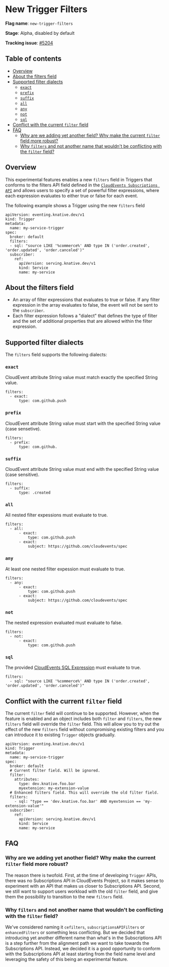 # New Trigger Filters

**Flag name**: `new-trigger-filters`

**Stage**: Alpha, disabled by default

**Tracking issue**: [#5204](https://github.com/knative/eventing/issues/5204)

## Table of contents

* [Overview](#overview)
* [About the filters field](#about-the-filters-field)
* [Supported filter dialects](#supported-filter-dialects)
    + [`exact`](#-exact-)
    + [`prefix`](#-prefix-)
    + [`suffix`](#-suffix-)
    + [`all`](#-all-)
    + [`any`](#-any-)
    + [`not`](#-not-)
    + [`sql`](#-sql-)
* [Conflict with the current `filter` field](#conflict-with-the-current--filter--field)
* [FAQ](#faq)
    + [Why are we adding yet another field? Why make the current `filter` field more robust?](#why-are-we-adding-yet-another-field--why-make-the-current--filter--field-more-robust-)
    + [Why `filters` and not another name that wouldn't be conflicting with the `filter` field?](#why--filters--and-not-another-name-that-wouldn-t-be-conflicting-with-the--filter--field-)

 ## Overview
This experimental features enables a new `filters` field in Triggers that conforms to the filters API field defined in the [`CloudEvents Subscriptions API`](https://github.com/cloudevents/spec/blob/master/subscriptions-api.md#323-filters) and allows users to specify a set of powerful filter expressions, where each expression evaluates to either true or false for each event.

The following example shows a Trigger using the new `filters` field
```yaml=
apiVersion: eventing.knative.dev/v1
kind: Trigger
metadata:
  name: my-service-trigger
spec:
  broker: default
  filters:
  - sql: "source LIKE '%commerce%' AND type IN ('order.created', 'order.updated', 'order.canceled')"
  subscriber:
    ref:
      apiVersion: serving.knative.dev/v1
      kind: Service
      name: my-service
```

## About the filters field
* An array of filter expressions that evaluates to true or false. If any filter expression in the array evaluates to false, the event will not be sent to the `subscriber`.
* Each filter expression follows a "dialect" that defines the type of filter and the set of additional properties that are allowed within the filter expression. 

## Supported filter dialects

The `filters` field supports the following dialects:

### `exact`

CloudEvent attribute String value must match exactly the specified String value.

```yaml=
filters:
  - exact:
      type: com.github.push
```
### `prefix`

CloudEvent attribute String value must start with the specified String value (case sensetive).

```yaml=
filters:
  - prefix:
      type: com.github.
```

### `suffix`

CloudEvent attribute String value must end with the specified String value (case sensitive).

```yaml=
filters:
  - suffix:
      type: .created
```

### `all`

All nested filter expessions must evaluate to true.

```yaml=
filters:
  - all:
      - exact:
          type: com.github.push
      - exact:
          subject: https://github.com/cloudevents/spec
```

### `any`

At least one nested filter expession must evaluate to true.

```yaml=
filters:
  - any:
      - exact:
          type: com.github.push
      - exact:
          subject: https://github.com/cloudevents/spec
```

### `not`

The nested expression evaluated must evaluate to false.

```yaml=
filters:
  - not:
      - exact:
          type: com.github.push       
```
### `sql`

The provided [CloudEvents SQL Expression](https://github.com/cloudevents/spec/blob/master/expression-language.md) must evaluate to true.

```yaml=
filters:
  - sql: "source LIKE '%commerce%' AND type IN ('order.created', 'order.updated', 'order.canceled')"
```

## Conflict with the current `filter` field

The current `filter` field will continue to be supported. However, when the feature is enabled and an object includes both `filter` and `filters`, the new `filters` field will override the `filter` field. This will allow you to try out the effect of the new `filters` field without compromising existing filters and you can introduce it to existing `Trigger` objects gradually.

```yaml=
apiVersion: eventing.knative.dev/v1
kind: Trigger
metadata:
  name: my-service-trigger
spec:
  broker: default
  # Current filter field. Will be ignored.
  filter:
    attributes:
      type: dev.knative.foo.bar
      myextension: my-extension-value
  # Enhanced filters field. This will override the old filter field. 
  filters:
    - sql: "type == 'dev.knative.foo.bar' AND myextension == 'my-extension-value'"
  subscriber:
    ref:
      apiVersion: serving.knative.dev/v1
      kind: Service
      name: my-service
```
## FAQ

### Why are we adding yet another field? Why make the current `filter` field more robust?

The reason there is twofold. First, at the time of developing `Trigger` APIs, there was no Subscriptions API in CloudEvents Project, so it makes sense to experiment with an API that makes us closer to Subscriptions API. Second, we still want to support users workload with the old `filter` field, and give them the possibility to transition to the new `filters` field.

### Why `filters` and not another name that wouldn't be conflicting with the `filter` field?

We've considered naming it `cefilters`, `subscriptionsAPIFilters` or `enhancedFilters` or something less conflicting. But we decided that introducing yet another different name than what's in the Subscriptions API is a step further from the alignment path we want to take towards the Subscriptions API. Instead, we decided it is a good opportunity to conform with the Subscriptions API at least starting from the field name level and leveraging the safety of this being an experimental feature.
